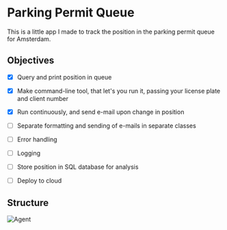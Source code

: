 # Parking Permit Queue

This is a little app I made to track the position in the parking permit queue for Amsterdam. 

## Objectives 

- [x] Query and print position in queue 
- [x] Make command-line tool, that let's you run it, passing your license plate and client number 
- [x] Run continuously, and send e-mail upon change in position 
- [ ] Separate formatting and sending of e-mails in separate classes
- [ ] Error handling 
- [ ] Logging 
- [ ] Store position in SQL database for analysis 
- [ ] Deploy to cloud


## Structure 

![Agent](https://plantuml.com/plantuml/png/hLJ1IiGm4BtdA-POqVv04LaFWXTbnGy8sNJSBQH9JQOkiko_EqrZ6zbIGUofp9kyz-Pbo2QGyjIt1kxtQ4a8qLX2_wOqmfDgp2lwZqRZrZjosXau2U3l6avg5yWhJMS8QEk2N0LSk04cyPyLlFJOuyFmVmNb7JmxYqASS_ROiKp_at-F9D-7PXcv2yC7R43P6KMOLBLf69IsRtVeOotApYu6RMrK2EESIQY4Ix84N38cmADkkeYfklOOGWws79aCur3LKe2fRvndQbpA8WNjUriSLKCLS7HpbXCedTLOpC0qPoOEJTiPRDbpMBdK4fJMhhUK3zGnrT7vEjOW5GVVAPJlKkVyQ34v--DIF59hjigpmDh6TKD7SU3UzQkUsV84LZH-9qxC-ONbt2jBNSA1g9DHWhExT94y_DkwZulEvQKrN3HwMwPNO24Ynl8pGcpuXldT-080 "Agent")